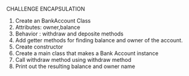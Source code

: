 CHALLENGE ENCAPSULATION

1) Create an BankAccount  Class
2) Attributes: owner,balance
3) Behavior : withdraw and deposite methods
4) Add getter methods for finding balance and owner of the account.
4) Create constructor
5) Create a main class that makes a Bank Account instance
6) Call withdraw method using withdraw method
7) Print out the resulting balance and owner name
